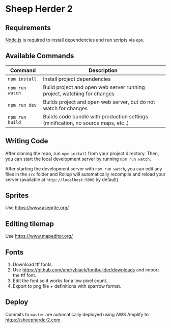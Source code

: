 # Sheep Herder 2

## Requirements

[Node.js](https://nodejs.org) is required to install dependencies and run scripts via `npm`.

## Available Commands

| Command | Description |
|---------|-------------|
| `npm install` | Install project dependencies |
| `npm run watch` | Build project and open web server running project, watching for changes |
| `npm run dev` | Builds project and open web server, but do not watch for changes |
| `npm run build` | Builds code bundle with production settings (minification, no source maps, etc..) 

## Writing Code

After cloning the repo, run `npm install` from your project directory. Then, you can start the local development
server by running `npm run watch`.

After starting the development server with `npm run watch`, you can edit any files in the `src` folder
and Rollup will automatically recompile and reload your server (available at `http://localhost:5000`
by default).

## Sprites

Use https://www.aseprite.org/

## Editing tilemap

Use https://www.mapeditor.org/

## Fonts

1. Download ttf fonts.
2. Use https://github.com/andryblack/fontbuilder/downloads and import the ttf font.
3. Edit the font so it works for a low pixel count.
4. Export to png file + definitions with sparrow format.

## Deploy

Commits to `master` are automatically deployed using AWS Amplify to https://sheepherder2.com.
